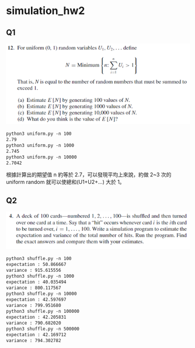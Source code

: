# simulation_hw2
## Q1
![](https://github.com/ArielWu0203/simulation_hw2/blob/master/Chap%203.12.png?raw=true)
```
python3 uniform.py -n 100
2.79
python3 uniform.py -n 1000
2.745
python3 uniform.py -n 10000
2.7042
```
根據計算出的期望值 n 約等於 2.7，可以發現平均上來說，約做 2~3 次的 uniform random 就可以使總和(U1+U2+...) 大於 1。
## Q2
![](https://github.com/ArielWu0203/simulation_hw2/blob/master/4.4.png?raw=true)
```
python3 shuffle.py -n 100
expectation : 50.866667
variance : 915.615556
python3 shuffle.py -n 1000
expectation : 40.035494
variance : 800.117567
python3 shuffle.py -n 10000
expectation : 42.597697
variance : 799.951680
python3 shuffle.py -n 100000
expectation : 42.205831
variance : 790.682020
python3 shuffle.py -n 500000
expectation : 42.169712
variance : 794.302782
```

